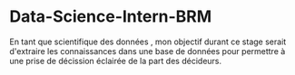 # Data-Science-Intern-BRM
En tant que scientifique des données , mon objectif durant ce stage serait d'extraire les connaissances dans une base de données pour permettre à une prise de décission éclairée de la part des décideurs.
